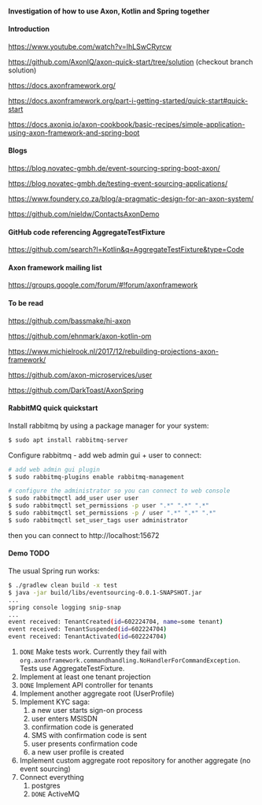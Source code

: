 #### Investigation of how to use Axon, Kotlin and Spring together

#### Introduction
https://www.youtube.com/watch?v=IhLSwCRyrcw

https://github.com/AxonIQ/axon-quick-start/tree/solution (checkout branch solution)

https://docs.axonframework.org/

https://docs.axonframework.org/part-i-getting-started/quick-start#quick-start

https://docs.axoniq.io/axon-cookbook/basic-recipes/simple-application-using-axon-framework-and-spring-boot


#### Blogs
https://blog.novatec-gmbh.de/event-sourcing-spring-boot-axon/

https://blog.novatec-gmbh.de/testing-event-sourcing-applications/

https://www.foundery.co.za/blog/a-pragmatic-design-for-an-axon-system/

https://github.com/nieldw/ContactsAxonDemo

#### GitHub code referencing AggregateTestFixture
https://github.com/search?l=Kotlin&q=AggregateTestFixture&type=Code


#### Axon framework mailing list
https://groups.google.com/forum/#!forum/axonframework


#### To be read
https://github.com/bassmake/hi-axon

https://github.com/ehnmark/axon-kotlin-om

https://www.michielrook.nl/2017/12/rebuilding-projections-axon-framework/

https://github.com/axon-microservices/user

https://github.com/DarkToast/AxonSpring


#### RabbitMQ quick quickstart
Install rabbitmq by using a package manager for your system:
```bash
$ sudo apt install rabbitmq-server
```
Configure rabbitmq - add web admin gui + user to connect:
```bash
# add web admin gui plugin
$ sudo rabbitmq-plugins enable rabbitmq-management

# configure the administrator so you can connect to web console
$ sudo rabbitmqctl add_user user user
$ sudo rabbitmqctl set_permissions -p user ".*" ".*" ".*"
$ sudo rabbitmqctl set_permissions -p / user ".*" ".*" ".*"
$ sudo rabbitmqctl set_user_tags user administrator
```

then you can connect to http://localhost:15672

#### Demo TODO

The usual Spring run works:
```bash
$ ./gradlew clean build -x test
$ java -jar build/libs/eventsourcing-0.0.1-SNAPSHOT.jar
...
spring console logging snip-snap
...
event received: TenantCreated(id=602224704, name=some tenant)
event received: TenantSuspended(id=602224704)
event received: TenantActivated(id=602224704)
```

1. `DONE` Make tests work. Currently they fail with `org.axonframework.commandhandling.NoHandlerForCommandException`. Tests use AggregateTestFixture.
1. Implement at least one tenant projection
1. `DONE` Implement API controller for tenants
1. Implement another aggregate root (UserProfile)
1. Implement KYC saga:
    1. a new user starts sign-on process
    1. user enters MSISDN
    1. confirmation code is generated
    1. SMS with confirmation code is sent
    1. user presents confirmation code
    1. a new user profile is created 
1. Implement custom aggregate root repository for another aggregate (no event sourcing)
1. Connect everything
    1. postgres
    1. `DONE` ActiveMQ
